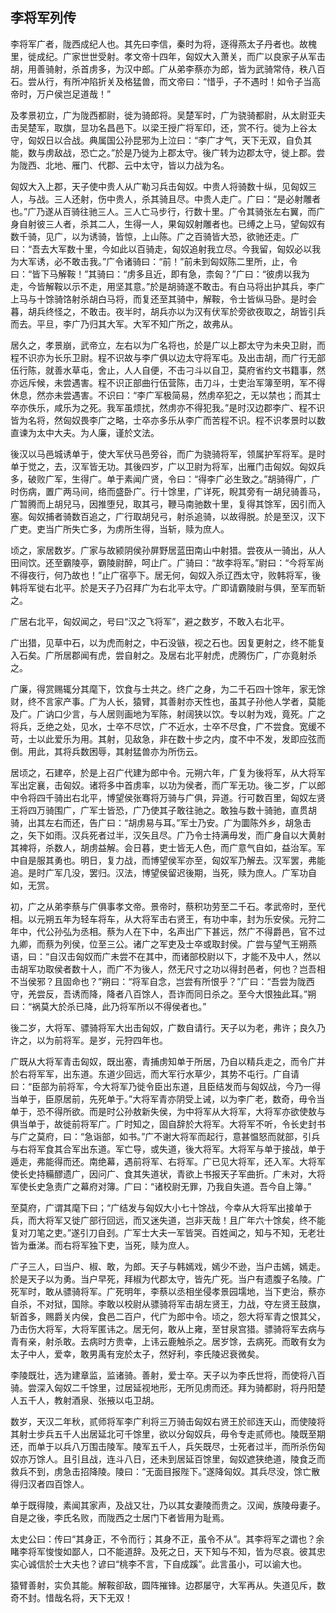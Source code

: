 ## 李将军列传


李将军广者，陇西成纪人也。其先曰李信，秦时为将，逐得燕太子丹者也。故槐里，徙成纪。广家世世受射。孝文帝十四年，匈奴大入萧关，而广以良家子从军击胡，用善骑射，杀首虏多，为汉中郎。广从弟李蔡亦为郎，皆为武骑常侍，秩八百石。尝从行，有所冲陷折关及格猛兽，而文帝曰：“惜乎，子不遇时！如令子当高帝时，万户侯岂足道哉！”

及孝景初立，广为陇西都尉，徙为骑郎将。吴楚军时，广为骁骑都尉，从太尉亚夫击吴楚军，取旗，显功名昌邑下。以梁王授广将军印，还，赏不行。徙为上谷太守，匈奴日以合战。典属国公孙昆邪为上泣曰：“李广才气，天下无双，自负其能，数与虏敌战，恐亡之。”於是乃徙为上郡太守。後广转为边郡太守，徙上郡。尝为陇西、北地、雁门、代郡、云中太守，皆以力战为名。

匈奴大入上郡，天子使中贵人从广勒习兵击匈奴。中贵人将骑数十纵，见匈奴三人，与战。三人还射，伤中贵人，杀其骑且尽。中贵人走广。广曰：“是必射雕者也。”广乃遂从百骑往驰三人。三人亡马步行，行数十里。广令其骑张左右翼，而广身自射彼三人者，杀其二人，生得一人，果匈奴射雕者也。已缚之上马，望匈奴有数千骑，见广，以为诱骑，皆惊，上山陈。广之百骑皆大恐，欲驰还走。广曰：“吾去大军数十里，今如此以百骑走，匈奴追射我立尽。今我留，匈奴必以我为大军诱，必不敢击我。”广令诸骑曰：“前！”前未到匈奴陈二里所，止，令曰：“皆下马解鞍！”其骑曰：“虏多且近，即有急，柰匈？”广曰：“彼虏以我为走，今皆解鞍以示不走，用坚其意。”於是胡骑遂不敢击。有白马将出护其兵，李广上马与十馀骑饹射杀胡白马将，而复还至其骑中，解鞍，令士皆纵马卧。是时会暮，胡兵终怪之，不敢击。夜半时，胡兵亦以为汉有伏军於旁欲夜取之，胡皆引兵而去。平旦，李广乃归其大军。大军不知广所之，故弗从。

居久之，孝景崩，武帝立，左右以为广名将也，於是广以上郡太守为未央卫尉，而程不识亦为长乐卫尉。程不识故与李广俱以边太守将军屯。及出击胡，而广行无部伍行陈，就善水草屯，舍止，人人自便，不击刁斗以自卫，莫府省约文书籍事，然亦远斥候，未尝遇害。程不识正部曲行伍营陈，击刀斗，士吏治军簿至明，军不得休息，然亦未尝遇害。不识曰：“李广军极简易，然虏卒犯之，无以禁也；而其士卒亦佚乐，咸乐为之死。我军虽烦扰，然虏亦不得犯我。”是时汉边郡李广、程不识皆为名将，然匈奴畏李广之略，士卒亦多乐从李广而苦程不识。程不识孝景时以数直谏为太中大夫。为人廉，谨於文法。

後汉以马邑城诱单于，使大军伏马邑旁谷，而广为骁骑将军，领属护军将军。是时单于觉之，去，汉军皆无功。其後四岁，广以卫尉为将军，出雁门击匈奴。匈奴兵多，破败广军，生得广。单于素闻广贤，令曰：“得李广必生致之。”胡骑得广，广时伤病，置广两马间，络而盛卧广。行十馀里，广详死，睨其旁有一胡兒骑善马，广暂腾而上胡兒马，因推堕兒，取其弓，鞭马南驰数十里，复得其馀军，因引而入塞。匈奴捕者骑数百追之，广行取胡兒弓，射杀追骑，以故得脱。於是至汉，汉下广吏。吏当广所失亡多，为虏所生得，当斩，赎为庶人。

顷之，家居数岁。广家与故颍阴侯孙屏野居蓝田南山中射猎。尝夜从一骑出，从人田间饮。还至霸陵亭，霸陵尉醉，呵止广。广骑曰：“故李将军。”尉曰：“今将军尚不得夜行，何乃故也！”止广宿亭下。居无何，匈奴入杀辽西太守，败韩将军，後韩将军徙右北平。於是天子乃召拜广为右北平太守。广即请霸陵尉与俱，至军而斩之。

广居右北平，匈奴闻之，号曰“汉之飞将军”，避之数岁，不敢入右北平。

广出猎，见草中石，以为虎而射之，中石没镞，视之石也。因复更射之，终不能复入石矣。广所居郡闻有虎，尝自射之。及居右北平射虎，虎腾伤广，广亦竟射杀之。

广廉，得赏赐辄分其麾下，饮食与士共之。终广之身，为二千石四十馀年，家无馀财，终不言家产事。广为人长，猿臂，其善射亦天性也，虽其子孙他人学者，莫能及广。广讷口少言，与人居则画地为军陈，射阔狭以饮。专以射为戏，竟死。广之将兵，乏绝之处，见水，士卒不尽饮，广不近水，士卒不尽食，广不尝食。宽缓不苛，士以此爱乐为用。其射，见敌急，非在数十步之内，度不中不发，发即应弦而倒。用此，其将兵数困辱，其射猛兽亦为所伤云。

居顷之，石建卒，於是上召广代建为郎中令。元朔六年，广复为後将军，从大将军军出定襄，击匈奴。诸将多中首虏率，以功为侯者，而广军无功。後二岁，广以郎中令将四千骑出右北平，博望侯张骞将万骑与广俱，异道。行可数百里，匈奴左贤王将四万骑围广，广军士皆恐，广乃使其子敢往驰之。敢独与数十骑驰，直贯胡骑，出其左右而还，告广曰：“胡虏易与耳。”军士乃安。广为圜陈外乡，胡急击之，矢下如雨。汉兵死者过半，汉矢且尽。广乃令士持满毋发，而广身自以大黄射其裨将，杀数人，胡虏益解。会日暮，吏士皆无人色，而广意气自如，益治军。军中自是服其勇也。明日，复力战，而博望侯军亦至，匈奴军乃解去。汉军罢，弗能追。是时广军几没，罢归。汉法，博望侯留迟後期，当死，赎为庶人。广军功自如，无赏。

初，广之从弟李蔡与广俱事孝文帝。景帝时，蔡积功劳至二千石。孝武帝时，至代相。以元朔五年为轻车将车，从大将军击右贤王，有功中率，封为乐安侯。元狩二年中，代公孙弘为丞相。蔡为人在下中，名声出广下甚远，然广不得爵邑，官不过九卿，而蔡为列侯，位至三公。诸广之军吏及士卒或取封侯。广尝与望气王朔燕语，曰：“自汉击匈奴而广未尝不在其中，而诸部校尉以下，才能不及中人，然以击胡军功取侯者数十人，而广不为後人，然无尺寸之功以得封邑者，何也？岂吾相不当侯邪？且固命也？”朔曰：“将军自念，岂尝有所恨乎？”广曰：“吾尝为陇西守，羌尝反，吾诱而降，降者八百馀人，吾诈而同日杀之。至今大恨独此耳。”朔曰：“祸莫大於杀已降，此乃将军所以不得侯者也。”

後二岁，大将军、骠骑将军大出击匈奴，广数自请行。天子以为老，弗许；良久乃许之，以为前将军。是岁，元狩四年也。

广既从大将军青击匈奴，既出塞，青捕虏知单于所居，乃自以精兵走之，而令广并於右将军军，出东道。东道少回远，而大军行水草少，其势不屯行。广自请曰：“臣部为前将军，今大将军乃徙令臣出东道，且臣结发而与匈奴战，今乃一得当单于，臣原居前，先死单于。”大将军青亦阴受上诫，以为李广老，数奇，毋令当单于，恐不得所欲。而是时公孙敖新失侯，为中将军从大将军，大将军亦欲使敖与俱当单于，故徙前将军广。广时知之，固自辞於大将军。大将军不听，令长史封书与广之莫府，曰：“急诣部，如书。”广不谢大将军而起行，意甚愠怒而就部，引兵与右将军食其合军出东道。军亡导，或失道，後大将军。大将军与单于接战，单于遁走，弗能得而还。南绝幕，遇前将军、右将军。广已见大将军，还入军。大将军使长史持糒醪遗广，因问广、食其失道状，青欲上书报天子军曲折。广未对，大将军使长史急责广之幕府对簿。广曰：“诸校尉无罪，乃我自失道。吾今自上簿。”

至莫府，广谓其麾下曰；“广结发与匈奴大小七十馀战，今幸从大将军出接单于兵，而大将军又徙广部行回远，而又迷失道，岂非天哉！且广年六十馀矣，终不能复对刀笔之吏。”遂引刀自刭。广军士大夫一军皆哭。百姓闻之，知与不知，无老壮皆为垂涕。而右将军独下吏，当死，赎为庶人。

广子三人，曰当户、椒、敢，为郎。天子与韩嫣戏，嫣少不逊，当户击嫣，嫣走。於是天子以为勇。当户早死，拜椒为代郡太守，皆先广死。当户有遗腹子名陵。广死军时，敢从骠骑将军。广死明年，李蔡以丞相坐侵孝景园壖地，当下吏治，蔡亦自杀，不对狱，国除。李敢以校尉从骠骑将军击胡左贤王，力战，夺左贤王鼓旗，斩首多，赐爵关内侯，食邑二百户，代广为郎中令。顷之，怨大将军青之恨其父，乃击伤大将军，大将军匿讳之。居无何，敢从上雍，至甘泉宫猎。骠骑将军去病与青有亲，射杀敢。去病时方贵幸，上讳云鹿触杀之。居岁馀，去病死。而敢有女为太子中人，爱幸，敢男禹有宠於太子，然好利，李氏陵迟衰微矣。

李陵既壮，选为建章监，监诸骑。善射，爱士卒。天子以为李氏世将，而使将八百骑。尝深入匈奴二千馀里，过居延视地形，无所见虏而还。拜为骑都尉，将丹阳楚人五千人，教射酒泉、张掖以屯卫胡。

数岁，天汉二年秋，贰师将军李广利将三万骑击匈奴右贤王於祁连天山，而使陵将其射士步兵五千人出居延北可千馀里，欲以分匈奴兵，毋令专走贰师也。陵既至期还，而单于以兵八万围击陵军。陵军五千人，兵矢既尽，士死者过半，而所杀伤匈奴亦万馀人。且引且战，连斗八日，还未到居延百馀里，匈奴遮狭绝道，陵食乏而救兵不到，虏急击招降陵。陵曰：“无面目报陛下。”遂降匈奴。其兵尽没，馀亡散得归汉者四百馀人。

单于既得陵，素闻其家声，及战又壮，乃以其女妻陵而贵之。汉闻，族陵母妻子。自是之後，李氏名败，而陇西之士居门下者皆用为耻焉。

太史公曰：传曰“其身正，不令而行；其身不正，虽令不从”。其李将军之谓也？余睹李将军悛悛如鄙人，口不能道辞。及死之日，天下知与不知，皆为尽哀。彼其忠实心诚信於士大夫也？谚曰“桃李不言，下自成蹊”。此言虽小，可以谕大也。

猿臂善射，实负其能。解鞍卻敌，圆阵摧锋。边郡屡守，大军再从。失道见斥，数奇不封。惜哉名将，天下无双！

